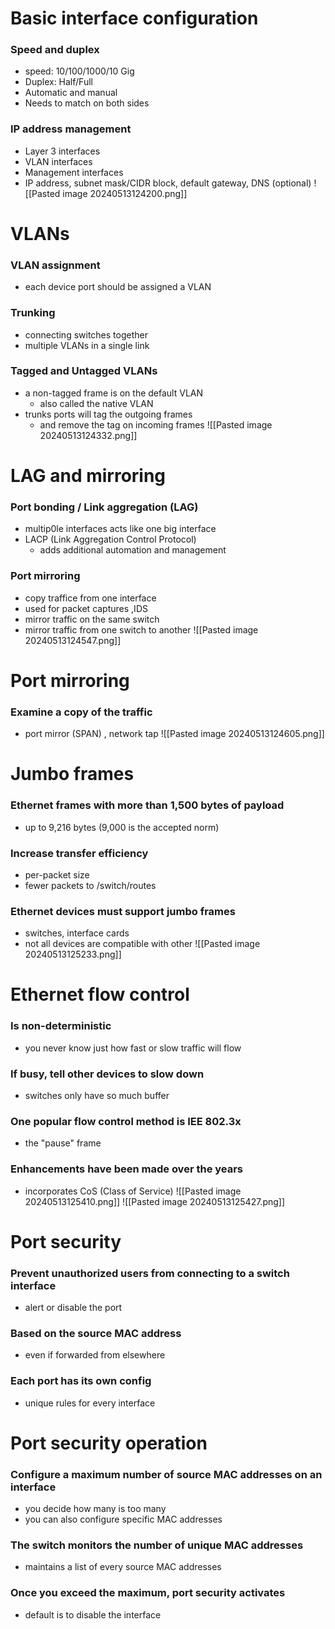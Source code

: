 # Basic interface configuration
### Speed and duplex
- speed: 10/100/1000/10 Gig
- Duplex: Half/Full
- Automatic and manual
- Needs to match on both sides
### IP address management
- Layer 3 interfaces
- VLAN interfaces
- Management interfaces
- IP address, subnet mask/CIDR block, default gateway, DNS (optional)
![[Pasted image 20240513124200.png]]
# VLANs
### VLAN assignment
- each device port should be assigned a VLAN
### Trunking
- connecting switches together
- multiple VLANs in a single link
### Tagged and Untagged VLANs
- a non-tagged frame is on the default VLAN
	- also called the native VLAN
- trunks ports will tag the outgoing frames
	- and remove the tag on incoming frames
![[Pasted image 20240513124332.png]]
# LAG and mirroring
### Port bonding / Link aggregation (LAG)
- multip0le interfaces acts like one big interface
- LACP (Link Aggregation Control Protocol)
	- adds additional automation and management
### Port mirroring
- copy traffice from one interface
- used for packet captures ,IDS
- mirror traffic on the same switch
- mirror traffic from one switch to another
![[Pasted image 20240513124547.png]]
# Port mirroring
### Examine a copy of the traffic
- port mirror (SPAN) , network tap
![[Pasted image 20240513124605.png]]
# Jumbo frames
### Ethernet frames with more than 1,500 bytes of payload
- up to 9,216 bytes (9,000 is the accepted norm)
### Increase transfer efficiency
- per-packet size
- fewer packets to /switch/routes
### Ethernet devices must support jumbo frames
- switches, interface cards
- not all devices are compatible with other
![[Pasted image 20240513125233.png]]
# Ethernet flow control
### Is non-deterministic
- you never know just how fast or slow traffic will flow
### If busy, tell other devices to slow down
- switches only have so much buffer
### One popular flow control method is IEE 802.3x
- the "pause" frame
### Enhancements have been made over the years
- incorporates CoS (Class of Service)
![[Pasted image 20240513125410.png]]
![[Pasted image 20240513125427.png]]
# Port security
### Prevent unauthorized users from connecting to a switch interface
- alert or disable the port
### Based on the source MAC address
- even if forwarded from elsewhere
### Each port has its own config
- unique rules for every interface
# Port security operation
### Configure a maximum number of source MAC addresses on an interface
- you decide how many is too many
- you can also configure specific MAC addresses
### The switch monitors the number of unique MAC addresses
- maintains a list of every source MAC addresses
### Once you exceed the maximum, port security activates
- default is to disable the interface
